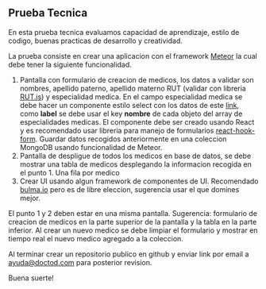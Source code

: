 ## Prueba Tecnica

En esta prueba tecnica evaluamos capacidad de aprendizaje, estilo de codigo, buenas practicas de desarrollo y creatividad.

La prueba consiste en crear una aplicacion con el framework [Meteor](https://www.meteor.com) la cual debe tener la siguiente funcionalidad.

1.  Pantalla con formulario de creacion de medicos, los datos a validar son nombres, apellido paterno, apellido materno RUT (validar con libreria [RUT.js](https://github.com/jlobos/rut.js/)) y especialidad medica. En el campo especialidad medica se debe hacer un componente estilo select con los datos de este [link](https://gist.github.com/rodcisal/ef7839215d8d17ff9cf07b19e5e7593d), como **label** se debe usar el key **nombre** de cada objeto del array de especialidades medicas. El componente debe ser creado usando React y es recomendado usar libreria para manejo de formularios [react-hook-form](https://github.com/react-hook-form/react-hook-form). Guardar datos recogidos anteriormente en una coleccion MongoDB usando funcionalidad de Meteor.
2. Pantalla de despligue de todos los medicos en base de datos, se debe mostrar una tabla de medicos desplegando la informacion recogida en el punto 1.  Una fila por medico
3. Crear UI usando algun framework de componentes de UI. Recomendado [bulma.io](https://bulma.io/) pero es de libre eleccion, sugerencia usar el que domines mejor.

El punto 1 y 2 deben estar en una misma pantalla. Sugerencia: formulario de creacion de medicos en la parte superior de la pantalla y la tabla en la parte inferior. Al crear un nuevo medico se debe limpiar el formulario y mostrar en tiempo real el nuevo medico agregado a la coleccion.

Al terminar crear un repositorio publico en github y enviar link por email a ayuda@doctod.com para posterior revision.

Buena suerte!

